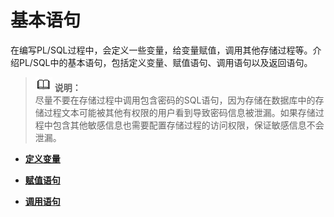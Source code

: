 # 基本语句

在编写PL/SQL过程中，会定义一些变量，给变量赋值，调用其他存储过程等。介绍PL/SQL中的基本语句，包括定义变量、赋值语句、调用语句以及返回语句。

>![](public_sys-resources/icon-note.png) **说明：**   
>尽量不要在存储过程中调用包含密码的SQL语句，因为存储在数据库中的存储过程文本可能被其他有权限的用户看到导致密码信息被泄漏。如果存储过程中包含其他敏感信息也需要配置存储过程的访问权限，保证敏感信息不会泄漏。  

-   **[定义变量](定义变量.md)**  

-   **[赋值语句](赋值语句.md)**  

-   **[调用语句](调用语句.md)**  


